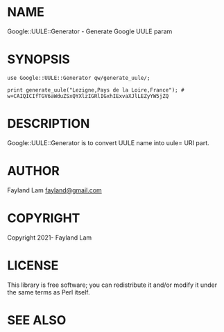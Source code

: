 # NAME

Google::UULE::Generator - Generate Google UULE param

# SYNOPSIS

    use Google::UULE::Generator qw/generate_uule/;

    print generate_uule("Lezigne,Pays de la Loire,France"); # w+CAIQICIfTGV6aWduZSxQYXlzIGRlIGxhIExvaXJlLEZyYW5jZQ

# DESCRIPTION

Google::UULE::Generator is to convert UULE name into uule= URI part.

# AUTHOR

Fayland Lam <fayland@gmail.com>

# COPYRIGHT

Copyright 2021- Fayland Lam

# LICENSE

This library is free software; you can redistribute it and/or modify
it under the same terms as Perl itself.

# SEE ALSO
